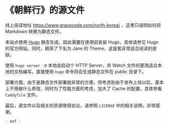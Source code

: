# 《朝鲜行》的源文件

线上阅读地址 https://www.gracecode.com/north-korea/ ，这里只说明如何将 Markdown 转换为静态文件。

本站点使用 [Hugo](https://gohugo.io/) 静态生成，因此需要在使用前安装 Hugo，具体请参见 Hugo 的官方网站。同时，精简了下名为 Jane 的 Theme，这是套非常适合阅读的皮肤。

使用 `hugo server -D` 本地会启动个 HTTP Server，并 Watch 文件的更改适合本地的文档编写，直接使用 `hugo` 命令将会生成静态文件在 public 目录下。

部署方面，由于是静态文件部署就非常的方便，但考虑到由于发布上线以后，基本上不用做什么修改，同时为了性能方面的考虑，加大了 Cache 的配置，具体参看 `Caddyfile` 文件。

最后，源文件以及相关的资源使用协议，请参照 `LICENSE` 中的相关说明，非常感谢。

`- eof -`
